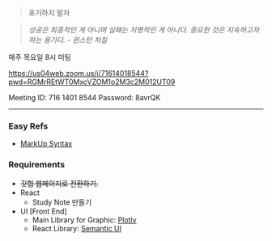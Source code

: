 >포기하지 말자

>*성공은 최종적인 게 아니며 실패는 치명적인 게 아니다. 중요한 것은 지속하고자 하는 용기다. - 윈스턴 처칠*

매주 목요일 8시 미팅

https://us04web.zoom.us/j/71614018544?pwd=RGMrREtWT0MxcVZOM1o2M3c2M012UT09

Meeting ID: 716 1401 8544
Password: 8avrQK

---
### Easy Refs
* [MarkUp Syntax](https://guides.github.com/features/mastering-markdown/)

### Requirements
* ~~깃헙 웹페이지로 전환하기.~~
* React
  * Study Note 만들기
* UI [Front End]
  * Main Library for Graphic: [Plotly](https://plotly.com/javascript/getting-started/#start-plotting)
  * React Library: [Semantic UI](https://semantic-ui.com/)
